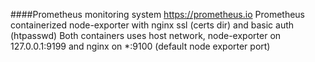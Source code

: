####Prometheus monitoring system https://prometheus.io
Prometheus containerized node-exporter with nginx ssl (certs dir) and basic auth (htpasswd)
Both containers uses host network, node-exporter on 127.0.0.1:9199 and nginx on *:9100 (default node exporter port)
